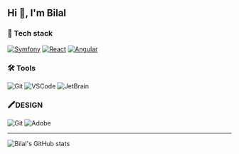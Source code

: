 ## Hi 👋, I'm Bilal

[//]: <> (<h2 align="center">Working on</h2>)

[//]: <> (----)

### 🧰 Tech stack

<a href='https://github.com/0Mrbilal0/Crowdin'>![Symfony](https://img.shields.io/badge/-Symfony-101010?style=for-the-badge&logo=Symfony&logoColor=white)</a>
<a href='https://github.com/0Mrbilal0/CINEMAX'>![React](https://img.shields.io/badge/-React-101010?style=for-the-badge&logo=React&logoColor=white)</a>
<a href='https://github.com/0Mrbilal0/Pokedex'>![Angular](https://img.shields.io/badge/-Angular-101010?style=for-the-badge&logo=Angular&logoColor=white)</a>

### 🛠️ Tools
![Git](https://img.shields.io/badge/-Git-101010?style=for-the-badge&logo=git&logoColor=white)
![VSCode](https://img.shields.io/badge/-VSCode-101010?style=for-the-badge&logo=visualstudiocode&logoColor=white)
![JetBrain](https://img.shields.io/badge/-JETBRAIN-101010?style=for-the-badge&logo=jetbrains&logoColor=white)

### 🖍️DESIGN
![Git](https://img.shields.io/badge/-FIGMA-101010?style=for-the-badge&logo=FIGMA&logoColor=white)
![Adobe](https://img.shields.io/badge/-adobe%20color-101010?style=for-the-badge&logo=adobe&logoColor=white)

----

![Bilal's GitHub stats](https://github-readme-stats.vercel.app/api?username=0Mrbilal0&show_icons=true&theme=prussian&custom_title=Mes%20Stats%20Github)

<!--
**0Mrbilal0/0Mrbilal0** is a ✨ _special_ ✨ repository because its `README.md` (this file) appears on your GitHub profile.

Here are some ideas to get you started:

- 🔭 I’m currently working on ...
- 🌱 I’m currently learning ...
- 👯 I’m looking to collaborate on ...
- 🤔 I’m looking for help with ...
- 💬 Ask me about ...
- 📫 How to reach me: ...
- 😄 Pronouns: ...
- ⚡ Fun fact: ...
-->
